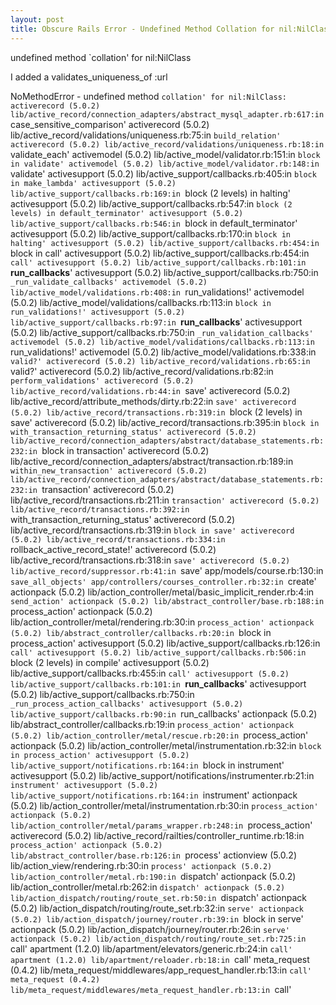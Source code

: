 ```yaml
---
layout: post
title: Obscure Rails Error - Undefined Method Collation for nil:NilClass
---
```


undefined method `collation' for nil:NilClass

I added a validates_uniqueness_of :url

NoMethodError - undefined method `collation' for nil:NilClass:
  activerecord (5.0.2) lib/active_record/connection_adapters/abstract_mysql_adapter.rb:617:in `case_sensitive_comparison'
  activerecord (5.0.2) lib/active_record/validations/uniqueness.rb:75:in `build_relation'
  activerecord (5.0.2) lib/active_record/validations/uniqueness.rb:18:in `validate_each'
  activemodel (5.0.2) lib/active_model/validator.rb:151:in `block in validate'
  activemodel (5.0.2) lib/active_model/validator.rb:148:in `validate'
  activesupport (5.0.2) lib/active_support/callbacks.rb:405:in `block in make_lambda'
  activesupport (5.0.2) lib/active_support/callbacks.rb:169:in `block (2 levels) in halting'
  activesupport (5.0.2) lib/active_support/callbacks.rb:547:in `block (2 levels) in default_terminator'
  activesupport (5.0.2) lib/active_support/callbacks.rb:546:in `block in default_terminator'
  activesupport (5.0.2) lib/active_support/callbacks.rb:170:in `block in halting'
  activesupport (5.0.2) lib/active_support/callbacks.rb:454:in `block in call'
  activesupport (5.0.2) lib/active_support/callbacks.rb:454:in `call'
  activesupport (5.0.2) lib/active_support/callbacks.rb:101:in `__run_callbacks__'
  activesupport (5.0.2) lib/active_support/callbacks.rb:750:in `_run_validate_callbacks'
  activemodel (5.0.2) lib/active_model/validations.rb:408:in `run_validations!'
  activemodel (5.0.2) lib/active_model/validations/callbacks.rb:113:in `block in run_validations!'
  activesupport (5.0.2) lib/active_support/callbacks.rb:97:in `__run_callbacks__'
  activesupport (5.0.2) lib/active_support/callbacks.rb:750:in `_run_validation_callbacks'
  activemodel (5.0.2) lib/active_model/validations/callbacks.rb:113:in `run_validations!'
  activemodel (5.0.2) lib/active_model/validations.rb:338:in `valid?'
  activerecord (5.0.2) lib/active_record/validations.rb:65:in `valid?'
  activerecord (5.0.2) lib/active_record/validations.rb:82:in `perform_validations'
  activerecord (5.0.2) lib/active_record/validations.rb:44:in `save'
  activerecord (5.0.2) lib/active_record/attribute_methods/dirty.rb:22:in `save'
  activerecord (5.0.2) lib/active_record/transactions.rb:319:in `block (2 levels) in save'
  activerecord (5.0.2) lib/active_record/transactions.rb:395:in `block in with_transaction_returning_status'
  activerecord (5.0.2) lib/active_record/connection_adapters/abstract/database_statements.rb:232:in `block in transaction'
  activerecord (5.0.2) lib/active_record/connection_adapters/abstract/transaction.rb:189:in `within_new_transaction'
  activerecord (5.0.2) lib/active_record/connection_adapters/abstract/database_statements.rb:232:in `transaction'
  activerecord (5.0.2) lib/active_record/transactions.rb:211:in `transaction'
  activerecord (5.0.2) lib/active_record/transactions.rb:392:in `with_transaction_returning_status'
  activerecord (5.0.2) lib/active_record/transactions.rb:319:in `block in save'
  activerecord (5.0.2) lib/active_record/transactions.rb:334:in `rollback_active_record_state!'
  activerecord (5.0.2) lib/active_record/transactions.rb:318:in `save'
  activerecord (5.0.2) lib/active_record/suppressor.rb:41:in `save'
  app/models/course.rb:130:in `save_all_objects'
  app/controllers/courses_controller.rb:32:in `create'
  actionpack (5.0.2) lib/action_controller/metal/basic_implicit_render.rb:4:in `send_action'
  actionpack (5.0.2) lib/abstract_controller/base.rb:188:in `process_action'
  actionpack (5.0.2) lib/action_controller/metal/rendering.rb:30:in `process_action'
  actionpack (5.0.2) lib/abstract_controller/callbacks.rb:20:in `block in process_action'
  activesupport (5.0.2) lib/active_support/callbacks.rb:126:in `call'
  activesupport (5.0.2) lib/active_support/callbacks.rb:506:in `block (2 levels) in compile'
  activesupport (5.0.2) lib/active_support/callbacks.rb:455:in `call'
  activesupport (5.0.2) lib/active_support/callbacks.rb:101:in `__run_callbacks__'
  activesupport (5.0.2) lib/active_support/callbacks.rb:750:in `_run_process_action_callbacks'
  activesupport (5.0.2) lib/active_support/callbacks.rb:90:in `run_callbacks'
  actionpack (5.0.2) lib/abstract_controller/callbacks.rb:19:in `process_action'
  actionpack (5.0.2) lib/action_controller/metal/rescue.rb:20:in `process_action'
  actionpack (5.0.2) lib/action_controller/metal/instrumentation.rb:32:in `block in process_action'
  activesupport (5.0.2) lib/active_support/notifications.rb:164:in `block in instrument'
  activesupport (5.0.2) lib/active_support/notifications/instrumenter.rb:21:in `instrument'
  activesupport (5.0.2) lib/active_support/notifications.rb:164:in `instrument'
  actionpack (5.0.2) lib/action_controller/metal/instrumentation.rb:30:in `process_action'
  actionpack (5.0.2) lib/action_controller/metal/params_wrapper.rb:248:in `process_action'
  activerecord (5.0.2) lib/active_record/railties/controller_runtime.rb:18:in `process_action'
  actionpack (5.0.2) lib/abstract_controller/base.rb:126:in `process'
  actionview (5.0.2) lib/action_view/rendering.rb:30:in `process'
  actionpack (5.0.2) lib/action_controller/metal.rb:190:in `dispatch'
  actionpack (5.0.2) lib/action_controller/metal.rb:262:in `dispatch'
  actionpack (5.0.2) lib/action_dispatch/routing/route_set.rb:50:in `dispatch'
  actionpack (5.0.2) lib/action_dispatch/routing/route_set.rb:32:in `serve'
  actionpack (5.0.2) lib/action_dispatch/journey/router.rb:39:in `block in serve'
  actionpack (5.0.2) lib/action_dispatch/journey/router.rb:26:in `serve'
  actionpack (5.0.2) lib/action_dispatch/routing/route_set.rb:725:in `call'
  apartment (1.2.0) lib/apartment/elevators/generic.rb:24:in `call'
  apartment (1.2.0) lib/apartment/reloader.rb:18:in `call'
  meta_request (0.4.2) lib/meta_request/middlewares/app_request_handler.rb:13:in `call'
  meta_request (0.4.2) lib/meta_request/middlewares/meta_request_handler.rb:13:in `call'